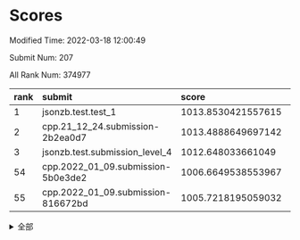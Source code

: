 # Scores

Modified Time: 2022-03-18 12:00:49

Submit Num: 207

All Rank Num: 374977

| rank |               submit               |       score        |       sigma        | pk_num |
| :--- | :--------------------------------- | :----------------- | :----------------- | :----- |
| 1    | jsonzb.test.test_1                 | 1013.8530421557615 | 0.8108683085883183 | 7244   |
| 2    | cpp.21_12_24.submission-2b2ea0d7   | 1013.4888649697142 | 0.8134088885052455 | 7248   |
| 3    | jsonzb.test.submission_level_4     | 1012.648033661049  | 0.8089235185959873 | 7244   |
| 54   | cpp.2022_01_09.submission-5b0e3de2 | 1006.6649538553967 | 0.721773048362225  | 7252   |
| 55   | cpp.2022_01_09.submission-816672bd | 1005.7218195059032 | 0.7208633436012206 | 7248   |


<details>
<summary>全部</summary>

| rank |                 submit                 |       score        |       sigma        | pk_num |
| :--- | :------------------------------------- | :----------------- | :----------------- | :----- |
| 1    | jsonzb.test.test_1                     | 1013.8530421557615 | 0.8108683085883183 | 7244   |
| 2    | cpp.21_12_24.submission-2b2ea0d7       | 1013.4888649697142 | 0.8134088885052455 | 7248   |
| 3    | jsonzb.test.submission_level_4         | 1012.648033661049  | 0.8089235185959873 | 7244   |
| 4    | gobigger.level_3.submission_level_3_47 | 1011.9945523240066 | 0.7728199856647066 | 7244   |
| 5    | gobigger.level_3.submission_level_3_44 | 1011.5295172249876 | 0.7765620750366448 | 7245   |
| 6    | gobigger.level_3.submission_level_3_27 | 1011.4978722247764 | 0.7712184299731402 | 7248   |
| 7    | gobigger.level_3.submission_level_3_36 | 1011.2873493362004 | 0.7849634948087106 | 7245   |
| 8    | gobigger.level_3.submission_level_3_49 | 1011.228063335087  | 0.7662040035628601 | 7243   |
| 9    | gobigger.level_3.submission_level_3_11 | 1011.1886438160026 | 0.7559522127403812 | 7251   |
| 10   | gobigger.level_3.submission_level_3_40 | 1011.1731262588746 | 0.7566890932779919 | 7251   |
| 11   | gobigger.level_3.submission_level_3_43 | 1011.014264070865  | 0.7776093247201319 | 7243   |
| 12   | gobigger.level_3.submission_level_3_14 | 1010.9110572739918 | 0.7609975641453495 | 7245   |
| 13   | gobigger.level_3.submission_level_3_24 | 1010.8060948746307 | 0.755544237755391  | 7247   |
| 14   | gobigger.level_3.submission_level_3_38 | 1010.659607894471  | 0.7654017465831201 | 7249   |
| 15   | gobigger.level_3.submission_level_3_10 | 1010.6120806954815 | 0.7782703589678572 | 7251   |
| 16   | gobigger.level_3.submission_level_3_45 | 1010.6013143632983 | 0.7551598116519638 | 7253   |
| 17   | gobigger.level_3.submission_level_3_15 | 1010.4931048506875 | 0.7526008597756335 | 7250   |
| 18   | gobigger.level_3.submission_level_3_25 | 1010.4812386630712 | 0.7598945889653423 | 7243   |
| 19   | gobigger.level_3.submission_level_3_42 | 1010.4529517495217 | 0.7628014351508503 | 7249   |
| 20   | gobigger.level_3.submission_level_3_34 | 1010.4154211046935 | 0.7585146925746047 | 7244   |
| 21   | gobigger.level_3.submission_level_3_6  | 1010.3981245005193 | 0.7570726311666962 | 7246   |
| 22   | gobigger.level_3.submission_level_3_4  | 1010.3259744132677 | 0.7662231425824161 | 7244   |
| 23   | gobigger.level_3.submission_level_3_33 | 1010.3222703718965 | 0.7749493637987241 | 7243   |
| 24   | gobigger.level_3.submission_level_3_28 | 1010.3084148057567 | 0.7815452286043942 | 7248   |
| 25   | gobigger.level_3.submission_level_3_2  | 1010.2714135465544 | 0.7621525168112963 | 7249   |
| 26   | gobigger.level_3.submission_level_3_0  | 1010.2464295977136 | 0.7471752438597143 | 7250   |
| 27   | gobigger.level_3.submission_level_3_30 | 1010.2327853877379 | 0.7576492310181081 | 7248   |
| 28   | gobigger.level_3.submission_level_3_20 | 1010.1214660148113 | 0.7618169768618475 | 7247   |
| 29   | gobigger.level_3.submission_level_3_48 | 1009.9737104490805 | 0.7559305772437582 | 7247   |
| 30   | gobigger.level_3.submission_level_3_32 | 1009.9173865227006 | 0.7543611412806042 | 7242   |
| 31   | gobigger.level_3.submission_level_3_21 | 1009.8866360657092 | 0.7554806898187493 | 7244   |
| 32   | gobigger.level_3.submission_level_3_23 | 1009.8408408286489 | 0.7564815111643045 | 7249   |
| 33   | gobigger.level_3.submission_level_3_9  | 1009.8284422784182 | 0.7531307357252768 | 7246   |
| 34   | gobigger.level_3.submission_level_3_3  | 1009.6893935444774 | 0.7561146868791083 | 7247   |
| 35   | gobigger.level_3.submission_level_3_22 | 1009.6892267511519 | 0.7640425042106109 | 7245   |
| 36   | gobigger.level_3.submission_level_3_16 | 1009.6843621268836 | 0.7759360746543061 | 7243   |
| 37   | gobigger.level_3.submission_level_3_31 | 1009.4479620108364 | 0.7683915048952382 | 7241   |
| 38   | gobigger.level_3.submission_level_3_12 | 1009.4367158225306 | 0.7528086785971909 | 7246   |
| 39   | gobigger.level_3.submission_level_3_1  | 1009.4209785749665 | 0.7594558291325597 | 7242   |
| 40   | gobigger.level_3.submission_level_3_5  | 1009.4131841092592 | 0.7569586437100723 | 7253   |
| 41   | gobigger.level_3.submission_level_3_39 | 1009.4044951630673 | 0.7674356997031913 | 7243   |
| 42   | gobigger.level_3.submission_level_3_29 | 1009.3910017771038 | 0.7615185338464041 | 7246   |
| 43   | gobigger.level_3.submission_level_3_17 | 1009.3402833935908 | 0.7502144224245314 | 7248   |
| 44   | gobigger.level_3.submission_level_3_13 | 1009.3156061439314 | 0.757187625961394  | 7245   |
| 45   | gobigger.level_3.submission_level_3_37 | 1009.2385234089214 | 0.7482655566717198 | 7245   |
| 46   | gobigger.level_3.submission_level_3_7  | 1009.2002945163837 | 0.7474025321752737 | 7246   |
| 47   | gobigger.level_3.submission_level_3_35 | 1009.0596578310664 | 0.7356449716247266 | 7246   |
| 48   | gobigger.level_3.submission_level_3_46 | 1008.8988017753405 | 0.7357726313873029 | 7245   |
| 49   | gobigger.level_3.submission_level_3_8  | 1008.8670788075093 | 0.7540253998982378 | 7247   |
| 50   | gobigger.level_3.submission_level_3_18 | 1008.8053580711078 | 0.7671753330029032 | 7242   |
| 51   | gobigger.level_3.submission_level_3_19 | 1008.672736041008  | 0.7421177189470444 | 7243   |
| 52   | gobigger.level_3.submission_level_3_41 | 1008.5942802133418 | 0.7542953189406033 | 7243   |
| 53   | gobigger.level_3.submission_level_3_26 | 1008.5376596973847 | 0.7471996720033561 | 7247   |
| 54   | cpp.2022_01_09.submission-5b0e3de2     | 1006.6649538553967 | 0.721773048362225  | 7252   |
| 55   | cpp.2022_01_09.submission-816672bd     | 1005.7218195059032 | 0.7208633436012206 | 7248   |
| 56   | gobigger.level_1.submission_level_1_12 | 1004.4191117723905 | 0.7226549484557169 | 7247   |
| 57   | gobigger.level_1.submission_level_1_5  | 1004.3876942487288 | 0.7136759859541982 | 7244   |
| 58   | gobigger.level_1.submission_level_1_38 | 1004.3384971106238 | 0.7260561834861419 | 7250   |
| 59   | gobigger.level_1.submission_level_1_19 | 1004.2675342535199 | 0.7166190002969052 | 7248   |
| 60   | gobigger.level_1.submission_level_1_37 | 1004.1403374887209 | 0.7184884101018827 | 7249   |
| 61   | gobigger.level_1.submission_level_1_48 | 1004.061380079046  | 0.7139374971275085 | 7240   |
| 62   | gobigger.level_1.submission_level_1_11 | 1004.0192206433406 | 0.7289494458043745 | 7245   |
| 63   | gobigger.level_1.submission_level_1_25 | 1004.0180923676387 | 0.7224223745782083 | 7252   |
| 64   | gobigger.level_1.submission_level_1_28 | 1003.9943280889927 | 0.7374289245944391 | 7247   |
| 65   | gobigger.level_1.submission_level_1_49 | 1003.9343755625702 | 0.7283675888365909 | 7249   |
| 66   | gobigger.level_1.submission_level_1_26 | 1003.9046730174701 | 0.7200391746723032 | 7244   |
| 67   | gobigger.level_1.submission_level_1_40 | 1003.8950043570983 | 0.7202721550210712 | 7248   |
| 68   | gobigger.level_1.submission_level_1_43 | 1003.8539025987644 | 0.7150296475593665 | 7241   |
| 69   | gobigger.level_1.submission_level_1_27 | 1003.8257861017712 | 0.7120251432894101 | 7243   |
| 70   | gobigger.level_1.submission_level_1_15 | 1003.7977140263914 | 0.7169056740777157 | 7249   |
| 71   | gobigger.level_1.submission_level_1_42 | 1003.7564566992478 | 0.7270505970714076 | 7246   |
| 72   | gobigger.level_1.submission_level_1_32 | 1003.6733926742928 | 0.7453965264902677 | 7246   |
| 73   | gobigger.level_1.submission_level_1_8  | 1003.5760788799786 | 0.728035983244082  | 7247   |
| 74   | gobigger.level_1.submission_level_1_30 | 1003.5751410190179 | 0.7107166252545669 | 7247   |
| 75   | gobigger.level_1.submission_level_1_47 | 1003.5680411835591 | 0.7153259080996812 | 7245   |
| 76   | gobigger.level_1.submission_level_1_23 | 1003.5188935429961 | 0.713620638665324  | 7246   |
| 77   | gobigger.level_1.submission_level_1_16 | 1003.5005128377842 | 0.7065761006457433 | 7245   |
| 78   | gobigger.level_1.submission_level_1_45 | 1003.4374297129038 | 0.7242589719937477 | 7246   |
| 79   | gobigger.level_1.submission_level_1_20 | 1003.4351027200998 | 0.7153431689827238 | 7247   |
| 80   | gobigger.level_1.submission_level_1_34 | 1003.3989856136255 | 0.7182045858184032 | 7241   |
| 81   | gobigger.level_1.submission_level_1_17 | 1003.3614366577586 | 0.7113347226572163 | 7250   |
| 82   | gobigger.level_1.submission_level_1_0  | 1003.3593026648449 | 0.7072139950603746 | 7246   |
| 83   | gobigger.level_1.submission_level_1_31 | 1003.3452006697743 | 0.723522974061264  | 7248   |
| 84   | gobigger.level_1.submission_level_1_41 | 1003.263662522997  | 0.7165482295964303 | 7248   |
| 85   | gobigger.level_1.submission_level_1_33 | 1003.2251508056044 | 0.7104489534992289 | 7241   |
| 86   | gobigger.level_1.submission_level_1_44 | 1003.0853228127221 | 0.7165914597093734 | 7245   |
| 87   | gobigger.level_1.submission_level_1_39 | 1003.0721412660826 | 0.724168306441142  | 7243   |
| 88   | gobigger.level_1.submission_level_1_36 | 1003.0477587782339 | 0.7095357011378438 | 7246   |
| 89   | gobigger.level_1.submission_level_1_6  | 1003.0119361211791 | 0.7186108195164242 | 7249   |
| 90   | gobigger.level_1.submission_level_1_14 | 1002.9724396914121 | 0.7169235707198396 | 7246   |
| 91   | gobigger.level_1.submission_level_1_13 | 1002.9103745282158 | 0.7202232055742023 | 7251   |
| 92   | gobigger.level_1.submission_level_1_46 | 1002.8826175045428 | 0.7167969292842593 | 7247   |
| 93   | gobigger.level_1.submission_level_1_24 | 1002.8278762355909 | 0.7188494214422689 | 7244   |
| 94   | gobigger.level_1.submission_level_1_22 | 1002.7695497328592 | 0.7247086343111026 | 7249   |
| 95   | gobigger.level_1.submission_level_1_3  | 1002.7593507239565 | 0.7136332338973487 | 7241   |
| 96   | gobigger.level_1.submission_level_1_9  | 1002.7178552338027 | 0.7017811756631489 | 7244   |
| 97   | gobigger.level_1.submission_level_1_21 | 1002.6880573082826 | 0.7095100643969194 | 7248   |
| 98   | gobigger.level_1.submission_level_1_2  | 1002.6817732352979 | 0.7222567479440523 | 7247   |
| 99   | gobigger.level_1.submission_level_1_18 | 1002.5884337408728 | 0.7211475511936367 | 7242   |
| 100  | gobigger.level_1.submission_level_1_29 | 1002.5801364657889 | 0.7118261320773576 | 7245   |
| 101  | gobigger.level_1.submission_level_1_4  | 1002.2999062145594 | 0.7149047871967289 | 7248   |
| 102  | gobigger.level_1.submission_level_1_35 | 1002.2944636179843 | 0.7063613790507306 | 7242   |
| 103  | gobigger.level_1.submission_level_1_10 | 1002.2597889680197 | 0.712808513068067  | 7245   |
| 104  | gobigger.level_1.submission_level_1_1  | 1002.0751598775141 | 0.7106478264892747 | 7248   |
| 105  | gobigger.level_1.submission_level_1_7  | 1002.0048928347968 | 0.7151285607643726 | 7251   |
| 106  | gobigger.random.submission_random_45   | 997.4502050202024  | 0.7133382863445906 | 7245   |
| 107  | gobigger.random.submission_random_8    | 997.3234145937978  | 0.7023871430490337 | 7247   |
| 108  | gobigger.random.submission_random_42   | 996.7830394941202  | 0.7081847837288174 | 7248   |
| 109  | gobigger.random.submission_random_7    | 996.5480540627243  | 0.7156758225801265 | 7245   |
| 110  | gobigger.random.submission_random_18   | 996.5225817895312  | 0.710290068137719  | 7249   |
| 111  | gobigger.random.submission_random_29   | 996.5030228317237  | 0.6977296870934101 | 7245   |
| 112  | gobigger.random.submission_random_31   | 996.4310883572819  | 0.7129972781623638 | 7245   |
| 113  | gobigger.random.submission_random_44   | 996.4262609205903  | 0.7092016393796641 | 7246   |
| 114  | gobigger.random.submission_random_41   | 996.4178171993516  | 0.7028221117042986 | 7245   |
| 115  | gobigger.random.submission_random_49   | 996.3835110056128  | 0.7188450574664178 | 7248   |
| 116  | gobigger.random.submission_random_38   | 996.3817393533448  | 0.712041794790315  | 7250   |
| 117  | gobigger.random.submission_random_12   | 996.253705476427   | 0.7290497054969057 | 7246   |
| 118  | gobigger.random.submission_random_33   | 996.2470610133213  | 0.716870579057292  | 7245   |
| 119  | gobigger.random.submission_random_17   | 996.2408520442486  | 0.7123412390844951 | 7247   |
| 120  | gobigger.random.submission_random_16   | 996.2406473012552  | 0.7184366490860077 | 7243   |
| 121  | gobigger.random.submission_random_0    | 996.2245374267195  | 0.7073583748715359 | 7243   |
| 122  | gobigger.random.submission_random_27   | 996.2114815347153  | 0.7032004676331858 | 7242   |
| 123  | gobigger.random.submission_random_4    | 996.2087289228579  | 0.7080519330859169 | 7249   |
| 124  | gobigger.random.submission_random_25   | 996.190580772565   | 0.6996953876969675 | 7248   |
| 125  | gobigger.random.submission_random_15   | 996.1535968223061  | 0.7111821336442403 | 7244   |
| 126  | gobigger.random.submission_random_3    | 996.054500679139   | 0.7157939065929951 | 7249   |
| 127  | gobigger.random.submission_random_36   | 995.9701452029831  | 0.7196233628738218 | 7246   |
| 128  | gobigger.random.submission_random_39   | 995.9616929199285  | 0.7062494603821345 | 7242   |
| 129  | gobigger.random.submission_random_46   | 995.9325346348528  | 0.7157710420902758 | 7246   |
| 130  | gobigger.random.submission_random_24   | 995.9053639930308  | 0.7147813224770889 | 7246   |
| 131  | gobigger.random.submission_random_9    | 995.8671612849428  | 0.7165043230868213 | 7242   |
| 132  | gobigger.random.submission_random_14   | 995.8645809612033  | 0.704882206495199  | 7243   |
| 133  | gobigger.random.submission_random_47   | 995.8389834786143  | 0.719899967110483  | 7241   |
| 134  | gobigger.random.submission_random_5    | 995.8217368908774  | 0.7021437204472732 | 7242   |
| 135  | gobigger.random.submission_random_40   | 995.8126576240933  | 0.7156583331555011 | 7244   |
| 136  | gobigger.random.submission_random_34   | 995.774756833482   | 0.7000024576986835 | 7244   |
| 137  | gobigger.random.submission_random_43   | 995.7047709058945  | 0.7096989643776292 | 7242   |
| 138  | gobigger.random.submission_random_32   | 995.6851831585141  | 0.7077301152292056 | 7248   |
| 139  | gobigger.random.submission_random_2    | 995.6844162072532  | 0.7152929450053733 | 7243   |
| 140  | gobigger.random.submission_random_30   | 995.6440214229316  | 0.7088249221337903 | 7243   |
| 141  | gobigger.random.submission_random_19   | 995.5479837287077  | 0.7038376827924657 | 7244   |
| 142  | gobigger.random.submission_random_10   | 995.4832104695741  | 0.7043441489967284 | 7245   |
| 143  | gobigger.random.submission_random_21   | 995.4588701640542  | 0.7081472560125494 | 7248   |
| 144  | gobigger.random.submission_random_11   | 995.4283006346838  | 0.7267338286805994 | 7243   |
| 145  | gobigger.random.submission_random_28   | 995.4221199434324  | 0.7078303507338001 | 7246   |
| 146  | gobigger.random.submission_random_35   | 995.408127294357   | 0.7147771693672046 | 7244   |
| 147  | gobigger.random.submission_random_13   | 995.4008173168573  | 0.7184237811801084 | 7247   |
| 148  | gobigger.random.submission_random_37   | 995.3690597451828  | 0.7097977212698731 | 7246   |
| 149  | gobigger.random.submission_random_22   | 995.3137761102882  | 0.7089425515375288 | 7244   |
| 150  | gobigger.random.submission_random_48   | 995.2726172365966  | 0.718317961796082  | 7246   |
| 151  | gobigger.random.submission_random_20   | 995.1798762126617  | 0.7212980434523788 | 7244   |
| 152  | gobigger.random.submission_random_26   | 995.1655596712748  | 0.7107729520889273 | 7249   |
| 153  | gobigger.random.submission_random_23   | 995.0920414592031  | 0.7247806388395234 | 7242   |
| 154  | gobigger.random.submission_random_1    | 994.7943196267729  | 0.7086859506534438 | 7241   |
| 155  | gobigger.random.submission_random_6    | 994.7403555900434  | 0.7216365128732803 | 7240   |
| 156  | gobigger.level_2.submission_level_2_13 | 994.3603256738617  | 0.7305330039164513 | 7246   |
| 157  | gobigger.level_2.submission_level_2_22 | 993.9112916072143  | 0.7360088038922246 | 7250   |
| 158  | gobigger.level_2.submission_level_2_46 | 993.7676982761174  | 0.7357118953233028 | 7244   |
| 159  | gobigger.level_2.submission_level_2_26 | 993.470450216807   | 0.7438524220523633 | 7250   |
| 160  | gobigger.level_2.submission_level_2_32 | 993.3695761118344  | 0.7303457215952496 | 7244   |
| 161  | gobigger.level_2.submission_level_2_45 | 993.2705315627129  | 0.7375745270047358 | 7244   |
| 162  | gobigger.level_2.submission_level_2_41 | 993.0979422253744  | 0.7197150029970949 | 7244   |
| 163  | gobigger.level_2.submission_level_2_47 | 992.8735475949929  | 0.7524373570439293 | 7248   |
| 164  | gobigger.level_2.submission_level_2_49 | 992.8686740623186  | 0.7493219146844505 | 7241   |
| 165  | gobigger.level_2.submission_level_2_48 | 992.86096864252    | 0.7561251640043339 | 7245   |
| 166  | gobigger.level_2.submission_level_2_5  | 992.7806683464735  | 0.7509891454256182 | 7248   |
| 167  | gobigger.level_2.submission_level_2_39 | 992.6443645317563  | 0.7326279894904318 | 7244   |
| 168  | gobigger.level_2.submission_level_2_30 | 992.5483894120017  | 0.7575617720519919 | 7252   |
| 169  | gobigger.level_2.submission_level_2_3  | 992.547416092978   | 0.7661117850600647 | 7243   |
| 170  | gobigger.level_2.submission_level_2_12 | 992.5020720139435  | 0.7558168588104714 | 7242   |
| 171  | gobigger.level_2.submission_level_2_14 | 992.4405558304636  | 0.7490759320265958 | 7245   |
| 172  | gobigger.level_2.submission_level_2_29 | 992.342136663815   | 0.7487792538882786 | 7246   |
| 173  | gobigger.level_2.submission_level_2_25 | 992.3318983804298  | 0.7371335018562545 | 7241   |
| 174  | gobigger.level_2.submission_level_2_16 | 992.323836169255   | 0.7587272517587038 | 7242   |
| 175  | gobigger.level_2.submission_level_2_2  | 992.2376790139567  | 0.7314771842051633 | 7246   |
| 176  | gobigger.level_2.submission_level_2_19 | 991.9097646975184  | 0.7504355900143027 | 7250   |
| 177  | gobigger.level_2.submission_level_2_43 | 991.8923086998565  | 0.7643034014079334 | 7250   |
| 178  | gobigger.level_2.submission_level_2_1  | 991.8732705042046  | 0.7553428681670171 | 7246   |
| 179  | gobigger.level_2.submission_level_2_34 | 991.8025395659839  | 0.7690136274189797 | 7247   |
| 180  | gobigger.level_2.submission_level_2_44 | 991.7923800792605  | 0.7730304273249368 | 7249   |
| 181  | gobigger.level_2.submission_level_2_7  | 991.7684971100223  | 0.7359114787602116 | 7243   |
| 182  | gobigger.level_2.submission_level_2_4  | 991.7547769768638  | 0.7426050407975506 | 7251   |
| 183  | gobigger.level_2.submission_level_2_36 | 991.7530349690699  | 0.7341479150567514 | 7243   |
| 184  | gobigger.level_2.submission_level_2_9  | 991.7490836984563  | 0.7447009313616684 | 7243   |
| 185  | gobigger.level_2.submission_level_2_42 | 991.7339256094699  | 0.7654212780405798 | 7251   |
| 186  | gobigger.level_2.submission_level_2_20 | 991.7326247886309  | 0.7534788693868395 | 7248   |
| 187  | gobigger.level_2.submission_level_2_21 | 991.7161307341006  | 0.736743728118839  | 7244   |
| 188  | gobigger.level_2.submission_level_2_17 | 991.7050780178596  | 0.7598244584509527 | 7248   |
| 189  | gobigger.level_2.submission_level_2_24 | 991.6350124696302  | 0.7568090960098532 | 7242   |
| 190  | gobigger.level_2.submission_level_2_31 | 991.604653168835   | 0.759017829738558  | 7247   |
| 191  | gobigger.level_2.submission_level_2_15 | 991.4349261496271  | 0.750021523178859  | 7245   |
| 192  | gobigger.level_2.submission_level_2_23 | 991.3937965852234  | 0.7480408745975464 | 7248   |
| 193  | gobigger.level_2.submission_level_2_6  | 991.3228777884596  | 0.7535221174673364 | 7247   |
| 194  | gobigger.level_2.submission_level_2_18 | 991.2927742081454  | 0.7369037604484009 | 7247   |
| 195  | gobigger.level_2.submission_level_2_11 | 991.2326530722208  | 0.7474709302535231 | 7246   |
| 196  | gobigger.level_2.submission_level_2_33 | 991.1437024480663  | 0.7690119843300658 | 7250   |
| 197  | gobigger.level_2.submission_level_2_0  | 991.1348030593317  | 0.752641159621869  | 7247   |
| 198  | gobigger.level_2.submission_level_2_10 | 991.1278231680399  | 0.7697702850968704 | 7249   |
| 199  | gobigger.level_2.submission_level_2_37 | 991.1182500565789  | 0.7722414608666913 | 7248   |
| 200  | gobigger.level_2.submission_level_2_28 | 991.1080817947258  | 0.7559338523817508 | 7247   |
| 201  | gobigger.level_2.submission_level_2_35 | 991.0265327778084  | 0.7496795874913543 | 7247   |
| 202  | gobigger.level_2.submission_level_2_8  | 990.7683062310405  | 0.7463407096592591 | 7246   |
| 203  | gobigger.level_2.submission_level_2_27 | 990.7317149852078  | 0.7514060673435752 | 7247   |
| 204  | gobigger.level_2.submission_level_2_40 | 990.4771984575127  | 0.760418374529641  | 7253   |
| 205  | gobigger.level_2.submission_level_2_38 | 990.4714286608015  | 0.7676466277048515 | 7249   |
| 206  | gobigger.none.submission_none_0        | 976.5420830877237  | 1.3815327609243881 | 7243   |
| 207  | gobigger.none.submission_none_1        | 974.9721592140581  | 1.5294529816617666 | 7246   |

</details>